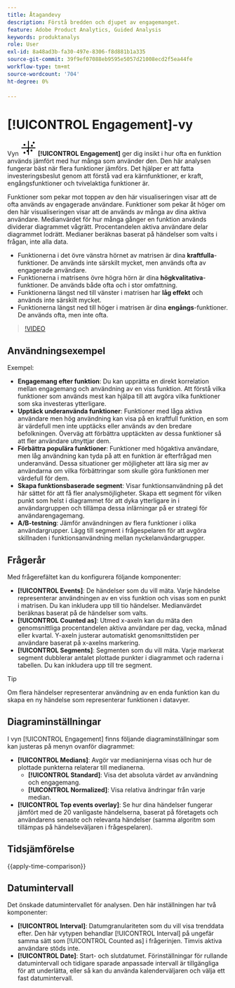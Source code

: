 ```yaml
---
title: Åtagandevy
description: Förstå bredden och djupet av engagemanget.
feature: Adobe Product Analytics, Guided Analysis
keywords: produktanalys
role: User
exl-id: 8a48ad3b-fa30-497e-8306-f8d881b1a335
source-git-commit: 39f9ef07088eb9595e5057d21008ecd2f5ea44fe
workflow-type: tm+mt
source-wordcount: '704'
ht-degree: 0%

---
```


# [!UICONTROL Engagement]-vy

Vyn ![EngagementGraph](/help/assets/icons/EngagementGraph.svg) **[!UICONTROL Engagement]** ger dig insikt i hur ofta en funktion används jämfört med hur många som använder den. Den här analysen fungerar bäst när flera funktioner jämförs. Det hjälper er att fatta investeringsbeslut genom att förstå vad era kärnfunktioner, er kraft, engångsfunktioner och tvivelaktiga funktioner är.

Funktioner som pekar mot toppen av den här visualiseringen visar att de ofta används av engagerade användare. Funktioner som pekar åt höger om den här visualiseringen visar att de används av många av dina aktiva användare. Medianvärdet för hur många gånger en funktion används dividerar diagrammet vågrätt. Procentandelen aktiva användare delar diagrammet lodrätt. Medianer beräknas baserat på händelser som valts i frågan, inte alla data.

* Funktionerna i det övre vänstra hörnet av matrisen är dina **kraftfulla**-funktioner. De används inte särskilt mycket, men används ofta av engagerade användare.
* Funktionerna i matrisens övre högra hörn är dina **högkvalitativa**-funktioner. De används både ofta och i stor omfattning.
* Funktionerna längst ned till vänster i matrisen har **låg effekt** och används inte särskilt mycket.
* Funktionerna längst ned till höger i matrisen är dina **engångs**-funktioner. De används ofta, men inte ofta.

>[!VIDEO](https://video.tv.adobe.com/v/3429489/&learn=on)

## Användningsexempel

Exempel:

* **Engagemang efter funktion**: Du kan upprätta en direkt korrelation mellan engagemang och användning av en viss funktion. Att förstå vilka funktioner som används mest kan hjälpa till att avgöra vilka funktioner som ska investeras ytterligare.
* **Upptäck underanvända funktioner**: Funktioner med låga aktiva användare men hög användning kan visa på en kraftfull funktion, en som är värdefull men inte upptäcks eller används av den bredare befolkningen. Överväg att förbättra upptäckten av dessa funktioner så att fler användare utnyttjar dem.
* **Förbättra populära funktioner**: Funktioner med högaktiva användare, men låg användning kan tyda på att en funktion är efterfrågad men underanvänd. Dessa situationer ger möjligheter att lära sig mer av användarna om vilka förbättringar som skulle göra funktionen mer värdefull för dem.
* **Skapa funktionsbaserade segment**: Visar funktionsanvändning på det här sättet för att få fler analysmöjligheter. Skapa ett segment för vilken punkt som helst i diagrammet för att dyka ytterligare in i användargruppen och tillämpa dessa inlärningar på er strategi för användarengagemang.
* **A/B-testning**: Jämför användningen av flera funktioner i olika användargrupper. Lägg till segment i frågespelaren för att avgöra skillnaden i funktionsanvändning mellan nyckelanvändargrupper.

## Frågerår

Med frågerefältet kan du konfigurera följande komponenter:

* **[!UICONTROL Events]**: De händelser som du vill mäta. Varje händelse representerar användningen av en viss funktion och visas som en punkt i matrisen. Du kan inkludera upp till tio händelser. Medianvärdet beräknas baserat på de händelser som valts.
* **[!UICONTROL Counted as]**: Utmed x-axeln kan du mäta den genomsnittliga procentandelen aktiva användare per dag, vecka, månad eller kvartal. Y-axeln justerar automatiskt genomsnittstiden per användare baserat på x-axelns markering.
* **[!UICONTROL Segments]**: Segmenten som du vill mäta. Varje markerat segment dubblerar antalet plottade punkter i diagrammet och raderna i tabellen. Du kan inkludera upp till tre segment.

>[!TIP]
>
>Om flera händelser representerar användning av en enda funktion kan du skapa en ny händelse som representerar funktionen i datavyer.

## Diagraminställningar

I vyn [!UICONTROL Engagement] finns följande diagraminställningar som kan justeras på menyn ovanför diagrammet:

* **[!UICONTROL Medians]**: Avgör var medianinjerna visas och hur de plottade punkterna relaterar till medianerna.
   * **[!UICONTROL Standard]**: Visa det absoluta värdet av användning och engagemang.
   * **[!UICONTROL Normalized]**: Visa relativa ändringar från varje median.
* **[!UICONTROL Top events overlay]**: Se hur dina händelser fungerar jämfört med de 20 vanligaste händelserna, baserat på företagets och användarens senaste och relevanta händelser (samma algoritm som tillämpas på händelseväljaren i frågespelaren).

## Tidsjämförelse

{{apply-time-comparison}}

## Datumintervall

Det önskade datumintervallet för analysen. Den här inställningen har två komponenter:

* **[!UICONTROL Interval]**: Datumgranulariteten som du vill visa trenddata efter. Den här vytypen behandlar [!UICONTROL Interval] på ungefär samma sätt som [!UICONTROL Counted as] i frågerinjen. Timvis aktiva användare stöds inte.
* **[!UICONTROL Date]**: Start- och slutdatumet. Förinställningar för rullande datumintervall och tidigare sparade anpassade intervall är tillgängliga för att underlätta, eller så kan du använda kalenderväljaren och välja ett fast datumintervall.

